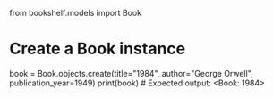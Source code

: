 from bookshelf.models import Book

# Create a Book instance
book = Book.objects.create(title="1984", author="George Orwell", publication_year=1949)
print(book)  # Expected output: <Book: 1984>

